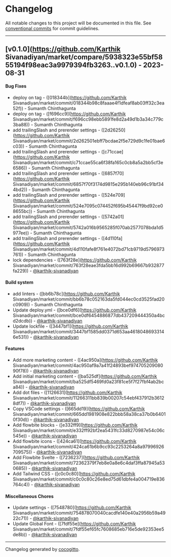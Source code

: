# Changelog
All notable changes to this project will be documented in this file. See [conventional commits](https://www.conventionalcommits.org/) for commit guidelines.

- - -
## [v0.1.0](https://github.com/Karthik Sivanadiyan/market/compare/5938323e55bf5855194f98eac3a9979394fb3263..v0.1.0) - 2023-08-31
#### Bug Fixes
- deploy on tag - ([018344b](https://github.com/Karthik Sivanadiyan/market/commit/018344b98c8faaae4f1dfeaf8ab03ff32c3ea52f)) - Sumanth Chinthagunta
- deploy on tag - ([f696cc9](https://github.com/Karthik Sivanadiyan/market/commit/f696cc98ebb5891fe8d2a49d1b3a34c779c3ba88)) - Sumanth Chinthagunta
- add trailingSlash and prerender settings - ([2d26250](https://github.com/Karthik Sivanadiyan/market/commit/2d262501ebff7bcdae2f5e729d9c1fe01bae6c03)) - Sumanth Chinthagunta
- add trailingSlash and prerender settings - ([c71ccae](https://github.com/Karthik Sivanadiyan/market/commit/c71ccae55ca6f38fa165c0cb8a5a2bb5cf3e6586)) - Sumanth Chinthagunta
- add trailingSlash and prerender settings - ([6857f70](https://github.com/Karthik Sivanadiyan/market/commit/6857f70f3174d9815e295b140eb96c91bf344bd2)) - Sumanth Chinthagunta
- add trailingSlash and prerender settings - ([524e709](https://github.com/Karthik Sivanadiyan/market/commit/524e7095c074452f695b45447f9bd92ce08655bc)) - Sumanth Chinthagunta
- add trailingSlash and prerender settings - ([5742a01](https://github.com/Karthik Sivanadiyan/market/commit/5742a016b9565285f070ab2577078bda1d5977ee)) - Sumanth Chinthagunta
- add trailingSlash and prerender settings - ([4d110fa](https://github.com/Karthik Sivanadiyan/market/commit/4d110fafe8f761e4072bd71cb9719d5796973761)) - Sumanth Chinthagunta
- lock dependencies - ([763f28e](https://github.com/Karthik Sivanadiyan/market/commit/763f28eae3fda5bb16d992b69667b932877fa229)) - [@karthik-sivanadiyan](https://github.com/karthik-sivanadiyan)
#### Build system
- add linters - ([bb6b78c](https://github.com/Karthik Sivanadiyan/market/commit/bb6b78c052163da5fd044ec0cd3525fad20c0909)) - Sumanth Chinthagunta
- Update deploy.yml - ([bce0df6](https://github.com/Karthik Sivanadiyan/market/commit/bce0df6454886877db437209444350a4bcd2dcdb)) - [@karthik-sivanadiyan](https://github.com/karthik-sivanadiyan)
- Update lockfile - ([3447bf1](https://github.com/Karthik Sivanadiyan/market/commit/3447bf1585dd0371d653aa46180486933146e531)) - [@karthik-sivanadiyan](https://github.com/karthik-sivanadiyan)
#### Features
- Add more marketing content - ([4ac950a](https://github.com/Karthik Sivanadiyan/market/commit/4ac950af9a7a41f24893bef97470520908090f78)) - [@karthik-sivanadiyan](https://github.com/karthik-sivanadiyan)
- Add initial marketing content - ([ba525df](https://github.com/Karthik Sivanadiyan/market/commit/ba525df5469fd0a23f81ce5f7f27fbf4ab2bca84)) - [@karthik-sivanadiyan](https://github.com/karthik-sivanadiyan)
- Add dot files - ([1126631](https://github.com/Karthik Sivanadiyan/market/commit/11266311bb839b00207c54ebf437912b36128df7)) - [@karthik-sivanadiyan](https://github.com/karthik-sivanadiyan)
- Copy VSCode settings - ([665dd19](https://github.com/Karthik Sivanadiyan/market/commit/665dd1981908e822bbb58a38ca37b0b64010f30d)) - [@karthik-sivanadiyan](https://github.com/karthik-sivanadiyan)
- Add flowbite blocks - ([e332ff9](https://github.com/Karthik Sivanadiyan/market/commit/e332ff92bf2ea5431fc33d8270987e54c06c545e)) - [@karthik-sivanadiyan](https://github.com/karthik-sivanadiyan)
- Add flowbite icons - ([424ca61](https://github.com/Karthik Sivanadiyan/market/commit/424ca61b6b9cc93c2253264a8a97996926709575)) - [@karthik-sivanadiyan](https://github.com/karthik-sivanadiyan)
- Add Flowbite Svelte - ([7236237](https://github.com/Karthik Sivanadiyan/market/commit/72362379f7eb8e0a8e6c4daf3ffa87945a530685)) - [@karthik-sivanadiyan](https://github.com/karthik-sivanadiyan)
- Add Tailwind CSS - ([c0c0c80](https://github.com/Karthik Sivanadiyan/market/commit/c0c0c80c26e8ed75d61dbfe4a004719e836764c4)) - [@karthik-sivanadiyan](https://github.com/karthik-sivanadiyan)
#### Miscellaneous Chores
- Update settings - ([7548780](https://github.com/Karthik Sivanadiyan/market/commit/754878070040cacdfe140e40a2956b59a4922c71)) - [@karthik-sivanadiyan](https://github.com/karthik-sivanadiyan)
- Update Global Font - ([7fdf55e](https://github.com/Karthik Sivanadiyan/market/commit/7fdf55ef65fc7608685eb716e5de92353ee5de8b)) - [@karthik-sivanadiyan](https://github.com/karthik-sivanadiyan)

- - -

Changelog generated by [cocogitto](https://github.com/cocogitto/cocogitto).
